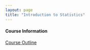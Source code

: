 ```yaml
---
layout: page
title: "Introduction to Statistics"
---
```


#### Course Information

[Course Outline](/teaching/Introduction_to_Statistics/ECO104_Spring2020_EWU_Syllabus.pdf)

